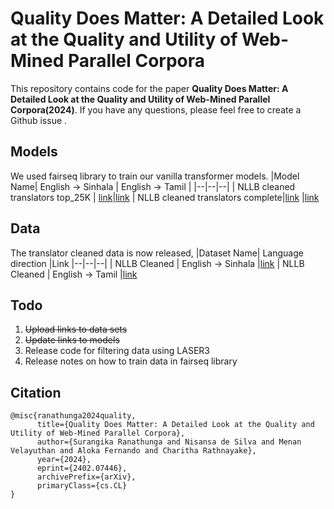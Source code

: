# Quality Does Matter: A Detailed Look at the Quality and Utility of Web-Mined Parallel Corpora
This repository contains code for the paper **Quality Does Matter: A Detailed Look at the Quality and Utility of Web-Mined Parallel Corpora(2024)**. If you have any questions, please feel free to create a Github issue .

## Models
We used fairseq library to train our vanilla transformer models. 
|Model Name|  English -> Sinhala | English -> Tamil |
|--|--|--|
| NLLB cleaned translators top_25K | [link](https://drive.google.com/drive/folders/1ea3QO0LXvL6oevSXitlfKKsmzODlsWpI?usp=sharing)|[link](https://drive.google.com/drive/folders/12S2KwFgafD_yORd2tty6yh80-S15X5Aq?usp=sharing)
| NLLB cleaned translators complete|[link](https://drive.google.com/drive/folders/1ea3QO0LXvL6oevSXitlfKKsmzODlsWpI?usp=sharing) |[link](https://drive.google.com/drive/folders/12S2KwFgafD_yORd2tty6yh80-S15X5Aq?usp=sharing)

## Data
The translator cleaned data is now released,
|Dataset Name| Language direction |Link
|--|--|--|
| NLLB Cleaned | English -> Sinhala |[link](https://huggingface.co/datasets/NLPC-UOM/nllb-top25k-ensi-cleaned)
| NLLB Cleaned | English -> Tamil |[link](https://huggingface.co/datasets/NLPC-UOM/nllb-top25k-enta-cleaned)

## Todo

 1. ~~Upload links to data sets~~
 2. ~~Update links to models~~
 3. Release code for filtering data using LASER3
 4. Release notes on how to train data in fairseq library

## Citation

```
@misc{ranathunga2024quality,
      title={Quality Does Matter: A Detailed Look at the Quality and Utility of Web-Mined Parallel Corpora}, 
      author={Surangika Ranathunga and Nisansa de Silva and Menan Velayuthan and Aloka Fernando and Charitha Rathnayake},
      year={2024},
      eprint={2402.07446},
      archivePrefix={arXiv},
      primaryClass={cs.CL}
}
```
